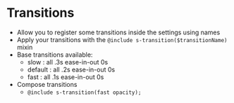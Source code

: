 # Transitions

- Allow you to register some transitions inside the settings using names
- Apply your transitions with the ```@include s-transition($transitionName)``` mixin
- Base transitions available:
	- slow : all .3s ease-in-out 0s
	- default : all .2s ease-in-out 0s
	- fast : all .1s ease-in-out 0s
- Compose transitions
	- ```@include s-transition(fast opacity);```
